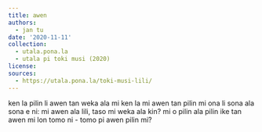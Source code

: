 ```yaml
---
title: awen
authors:
  - jan tu
date: '2020-11-11'
collection:
  - utala.pona.la
  - utala pi toki musi (2020)
license:
sources:
  - https://utala.pona.la/toki-musi-lili/
---
```


ken la pilin li awen tan weka ala mi
ken la mi awen tan pilin mi
ona li sona ala sona e ni: mi awen ala lili, taso mi weka ala kin?
mi o pilin ala pilin ike tan awen mi lon tomo ni - tomo pi awen pilin mi?
